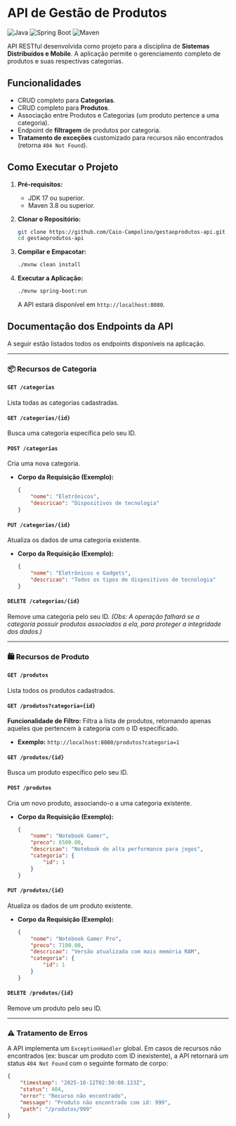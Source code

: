 # API de Gestão de Produtos

![Java](https://img.shields.io/badge/Java-17-blue)
![Spring Boot](https://img.shields.io/badge/Spring%20Boot-3.x-brightgreen)
![Maven](https://img.shields.io/badge/Maven-4.0-red)

API RESTful desenvolvida como projeto para a disciplina de **Sistemas Distribuídos e Mobile**. A aplicação permite o gerenciamento completo de produtos e suas respectivas categorias.

## Funcionalidades

* CRUD completo para **Categorias**.
* CRUD completo para **Produtos**.
* Associação entre Produtos e Categorias (um produto pertence a uma categoria).
* Endpoint de **filtragem** de produtos por categoria.
* **Tratamento de exceções** customizado para recursos não encontrados (retorna `404 Not Found`).

## Como Executar o Projeto

1.  **Pré-requisitos:**
    * JDK 17 ou superior.
    * Maven 3.8 ou superior.

2.  **Clonar o Repositório:**
    ```bash
    git clone https://github.com/Caio-Campolino/gestaoprodutos-api.git
    cd gestaoprodutos-api
    ```

3.  **Compilar e Empacotar:**
    ```bash
    ./mvnw clean install
    ```

4.  **Executar a Aplicação:**
    ```bash
    ./mvnw spring-boot:run
    ```
    A API estará disponível em `http://localhost:8080`.

## Documentação dos Endpoints da API

A seguir estão listados todos os endpoints disponíveis na aplicação.

---

### 📦 Recursos de Categoria

#### `GET /categorias`
Lista todas as categorias cadastradas.

#### `GET /categorias/{id}`
Busca uma categoria específica pelo seu ID.

#### `POST /categorias`
Cria uma nova categoria.

* **Corpo da Requisição (Exemplo):**
    ```json
    {
        "nome": "Eletrônicos",
        "descricao": "Dispositivos de tecnologia"
    }
    ```

#### `PUT /categorias/{id}`
Atualiza os dados de uma categoria existente.

* **Corpo da Requisição (Exemplo):**
    ```json
    {
        "nome": "Eletrônicos e Gadgets",
        "descricao": "Todos os tipos de dispositivos de tecnologia"
    }
    ```

#### `DELETE /categorias/{id}`
Remove uma categoria pelo seu ID.
*(Obs: A operação falhará se a categoria possuir produtos associados a ela, para proteger a integridade dos dados.)*

---

### 🛍️ Recursos de Produto

#### `GET /produtos`
Lista todos os produtos cadastrados.

#### `GET /produtos?categoria={id}`
**Funcionalidade de Filtro:** Filtra a lista de produtos, retornando apenas aqueles que pertencem à categoria com o ID especificado.
* **Exemplo:** `http://localhost:8080/produtos?categoria=1`

#### `GET /produtos/{id}`
Busca um produto específico pelo seu ID.

#### `POST /produtos`
Cria um novo produto, associando-o a uma categoria existente.

* **Corpo da Requisição (Exemplo):**
    ```json
    {
        "nome": "Notebook Gamer",
        "preco": 6500.00,
        "descricao": "Notebook de alta performance para jogos",
        "categoria": {
            "id": 1
        }
    }
    ```

#### `PUT /produtos/{id}`
Atualiza os dados de um produto existente.

* **Corpo da Requisição (Exemplo):**
    ```json
    {
        "nome": "Notebook Gamer Pro",
        "preco": 7100.00,
        "descricao": "Versão atualizada com mais memória RAM",
        "categoria": {
            "id": 1
        }
    }
    ```

#### `DELETE /produtos/{id}`
Remove um produto pelo seu ID.

---

### ⚠️ Tratamento de Erros

A API implementa um `ExceptionHandler` global. Em casos de recursos não encontrados (ex: buscar um produto com ID inexistente), a API retornará um status `404 Not Found` com o seguinte formato de corpo:

```json
{
    "timestamp": "2025-10-12T02:30:00.123Z",
    "status": 404,
    "error": "Recurso não encontrado",
    "message": "Produto não encontrado com id: 999",
    "path": "/produtos/999"
}